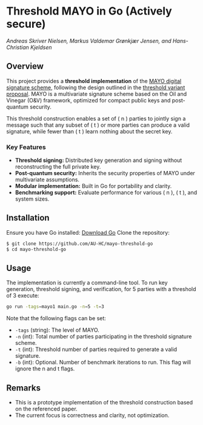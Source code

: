 # Threshold MAYO in Go (Actively secure)
*Andreas Skriver Nielsen, Markus Valdemar Grønkjær Jensen, and Hans-Christian Kjeldsen*

## Overview
This project provides a **threshold implementation** of the [MAYO digital signature scheme](https://pqmayo.org/assets/specs/mayo-round2.pdf), following the design outlined in the [threshold variant proposal](https://eprint.iacr.org/2024/1960.pdf). MAYO is a multivariate signature scheme based on the Oil and Vinegar (O&V) framework, optimized for compact public keys and post-quantum security.

This threshold construction enables a set of \( n \) parties to jointly sign a message such that any subset of \( t \) or more parties can produce a valid signature, while fewer than \( t \) learn nothing about the secret key.

### Key Features
- **Threshold signing:** Distributed key generation and signing without reconstructing the full private key.
- **Post-quantum security:** Inherits the security properties of MAYO under multivariate assumptions.
- **Modular implementation:** Built in Go for portability and clarity.
- **Benchmarking support:** Evaluate performance for various \( n \), \( t \), and system sizes.

## Installation
Ensure you have Go installed: [Download Go](https://go.dev/doc/install)
Clone the repository:
```bash
$ git clone https://github.com/AU-HC/mayo-threshold-go
$ cd mayo-threshold-go
```

## Usage
The implementation is currently a command-line tool. To run key generation, threshold signing, and verification, for 5 parties with a threshold of 3 execute:

```bash
go run -tags=mayo1 main.go -n=5 -t=3
```
Note that the following flags can be set:
- `-tags` (string): The level of MAYO.
- `-n` (int): Total number of parties participating in the threshold signature scheme.
- `-t` (int): Threshold number of parties required to generate a valid signature.
- `-b` (int): Optional. Number of benchmark iterations to run. This flag will ignore the n and t flags.

## Remarks
- This is a prototype implementation of the threshold construction based on the referenced paper.
- The current focus is correctness and clarity, not optimization.
